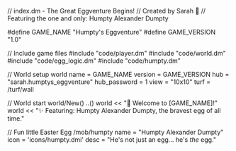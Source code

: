 // index.dm - The Great Eggventure Begins!
// Created by Sarah 🐣
// Featuring the one and only: Humpty Alexander Dumpty

#define GAME_NAME "Humpty's Eggventure"
#define GAME_VERSION "1.0"

// Include game files
#include "code/player.dm"
#include "code/world.dm"
#include "code/egg_logic.dm"
#include "code/humpty.dm"

// World setup
world
    name = GAME_NAME
    version = GAME_VERSION
    hub = "sarah.humptys_eggventure"
    hub_password = 1
    view = "10x10"
    turf = /turf/wall

// World start
world/New()
    ..()
    world << "🥚 Welcome to [GAME_NAME]!"
    world << "✨ Featuring: Humpty Alexander Dumpty, the bravest egg of all time."

// Fun little Easter Egg
/mob/humpty
    name = "Humpty Alexander Dumpty"
    icon = 'icons/humpty.dmi'
    desc = "He's not just an egg... he's *the* egg."
